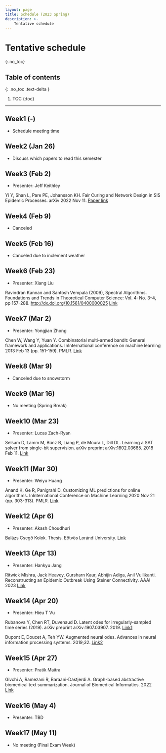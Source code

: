 ```yaml
---
layout: page
title: Schedule (2023 Spring)
description: >-
    Tentative schedule
---
```


# Tentative schedule
{:.no_toc}

## Table of contents
{: .no_toc .text-delta }

1. TOC
{:toc}

---

## Week1 (-)

- Schedule meeting time

## Week2 (Jan 26)

- Discuss which papers to read this semester

## Week3 (Feb 2)

- Presenter: Jeff Keithley

Yi Y, Shan L, Pare PE, Johansson KH. Fair Curing and Network Design in SIS Epidemic Processes. arXiv 2022 Nov 11.
[Paper link](https://arxiv.org/abs/2211.06028)

## Week4 (Feb 9)

- Canceled

## Week5 (Feb 16)

- Canceled due to inclement weather

## Week6 (Feb 23)

- Presenter: Xiang Liu

Ravindran Kannan and Santosh Vempala (2009), Spectral Algorithms. Foundations and Trends in Theoretical Computer Science: Vol. 4: No. 3–4, pp 157-288. http://dx.doi.org/10.1561/0400000025
[Link](https://www.math.ucdavis.edu/~saito/data/pca-svd/kannan-vempala-spbook.pdf)

## Week7 (Mar 2)

- Presenter: Yongjian Zhong

Chen W, Wang Y, Yuan Y. Combinatorial multi-armed bandit: General framework and applications. InInternational conference on machine learning 2013 Feb 13 (pp. 151-159). PMLR.
[Link](http://proceedings.mlr.press/v28/chen13a.pdf)

## Week8 (Mar 9)

- Canceled due to snowstorm

## Week9 (Mar 16)

- No meeting (Spring Break)

## Week10 (Mar 23)

- Presenter: Lucas Zach-Ryan

Selsam D, Lamm M, Bünz B, Liang P, de Moura L, Dill DL. Learning a SAT solver from single-bit supervision. arXiv preprint arXiv:1802.03685. 2018 Feb 11.
[Link](https://arxiv.org/pdf/1802.03685.pdf)

## Week11 (Mar 30)

- Presenter: Weiyu Huang

Anand K, Ge R, Panigrahi D. Customizing ML predictions for online algorithms. InInternational Conference on Machine Learning 2020 Nov 21 (pp. 303-313). PMLR.
[Link](http://proceedings.mlr.press/v119/anand20a/anand20a.pdf)

## Week12 (Apr 6)

- Presenter: Akash Choudhuri

Balázs Csegő Kolok. Thesis. Eötvös Loránd University.
[Link](https://web.cs.elte.hu/blobs/diplomamunkak/msc_alkmat/2021/kolok_balazs_csego.pdf)

## Week13 (Apr 13)

- Presenter: Hankyu Jang

Ritwick Mishra, Jack Heavey, Gursharn Kaur, Abhijin Adiga, Anil Vullikanti. Reconstructing an Epidemic Outbreak Using Steiner Connectivity. AAAI 2023
[Link](https://libraetd.lib.virginia.edu/public_view/wh246t32z)

## Week14 (Apr 20)

- Presenter: Hieu T Vu

Rubanova Y, Chen RT, Duvenaud D. Latent odes for irregularly-sampled time series (2019). arXiv preprint arXiv:1907.03907. 2019.
[Link1](https://arxiv.org/abs/1907.03907)

Dupont E, Doucet A, Teh YW. Augmented neural odes. Advances in neural information processing systems. 2019;32.
[Link2](https://arxiv.org/abs/1904.01681)

## Week15 (Apr 27)

- Presenter: Pratik Maitra

Givchi A, Ramezani R, Baraani-Dastjerdi A. Graph-based abstractive biomedical text summarization. Journal of Biomedical Informatics. 2022 
[Link](https://pubmed.ncbi.nlm.nih.gov/35700914/)

## Week16 (May 4)

- Presenter: TBD

## Week17 (May 11)

- No meeting (Final Exam Week)

